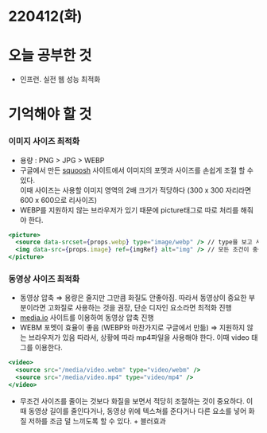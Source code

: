 # 220412(화)

# 오늘 공부한 것

- 인프런. 실전 웹 성능 최적화

# 기억해야 할 것

### 이미지 사이즈 최적화

- 용량 : PNG > JPG > WEBP
- 구글에서 만든 [squoosh](https://squoosh.app/) 사이트에서 이미지의 포멧과 사이즈를 손쉽게 조절 할 수 있다.  
  이때 사이즈는 사용할 이미지 영역의 2배 크기가 적당하다 (300 x 300 자리라면 600 x 600으로 리사이즈)
- WEBP를 지원하지 않는 브라우저가 있기 때문에 picture태그로 따로 처리를 해줘야 한다.

```jsx
<picture>
  <source data-srcset={props.webp} type="image/webp" /> // type을 보고 사용 가능하면 source 부분 사용
  <img data-src={props.image} ref={imgRef} alt="img" /> // 모든 조건이 충족하지 않으면 img에 넣어둔 src 사용
</picture>
```

### 동영상 사이즈 최적화

- 동영상 압축 ⇒ 용량은 줄지만 그만큼 화질도 안좋아짐. 따라서 동영상이 중요한 부분이라면 고화질로 사용하는 것을 권장, 단순 디자인 요소라면 최적화 진행
- [media.io](https://www.media.io/ko/video-compressor.html) 사이트를 이용하여 동영상 압축 진행
- WEBM 포멧이 효율이 좋음 (WEBP와 마찬가지로 구글에서 만듦) ⇒ 지원하지 않는 브라우저가 있음 따라서, 상황에 따라 mp4파일을 사용해야 한다. 이때 video 태그를 이용한다.

```jsx
<video>
  <source src="/media/video.webm" type="video/webm" />
  <source src="/media/video.mp4" type="video/mp4" />
</video>
```

- 무조건 사이즈를 줄이는 것보다 화질을 보면서 적당히 조절하는 것이 중요하다.
  이때 동영상 길이를 줄인다거나, 동영상 위에 텍스쳐를 준다거나 다른 요소를 넣어 화질 저하를 조금 덜 느끼도록 할 수 있다. + 블러효과

